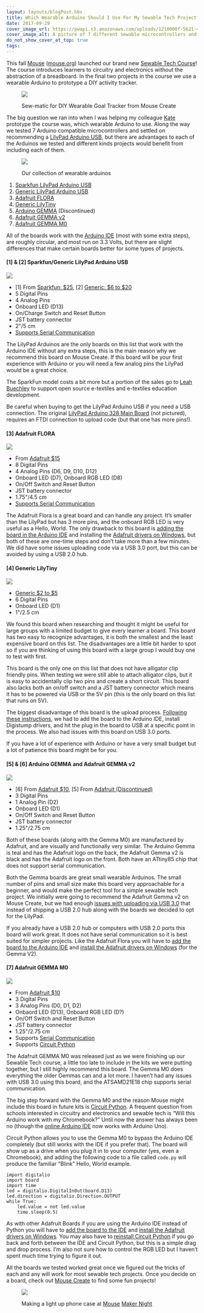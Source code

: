 ```yaml
---
layout: layouts/blogPost.hbs
title: Which Wearable Arduino Should I Use For My Sewable Tech Project?
date: 2017-09-29
cover_image_url: https://pwapi.s3.amazonaws.com/uploads/1218000f-5621-4d6c-8d19-2de6c9670946
cover_image_alt: A picture of 7 different sewable microcontrollers and a Mouse sticker
do_not_show_cover_at_top: true
tags:
---
```


This fall [Mouse](https://medium.com/@mouse_org) ([mouse.org](http://mouse.org)) launched our brand new [Sewable Tech Course](https://mouse.org/mouse-courses)! The course introduces learners to circuitry and electronics without the abstraction of a breadboard. In the final two projects in the course we use a wearable Arduino to prototype a DIY activity tracker.

 <figure>

![](https://cdn-images-1.medium.com/max/1600/1*gfNKPipgo0Yp_bZLJLg7MQ.png)

<figcaption>Sew-matic for DIY Wearable Goal Tracker from Mouse Create</figcaption>

</figure>
 
The big question we ran into when I was helping my colleague [Kate](https://twitter.com/katermouse) prototype the course was, which wearable Arduino to use. Along the way we tested 7 Arduino compatible microcontrollers and settled on recommending a [LilyPad Arduino USB](https://www.sparkfun.com/products/12049), but there are advantages to each of the Arduinos we tested and different kinds projects would benefit from including each of them.
 
 <figure>

![](https://cdn-images-1.medium.com/max/1600/1*nxNOfE_aAIHrgXcgX8GSLQ.jpeg)

<figcaption>Our collection of wearable arduinos</figcaption>

</figure>
 
1. [Sparkfun LilyPad Arduino USB](https://www.sparkfun.com/products/12049)
2. [Generic LilyPad Arduino USB](https://www.ebay.com/sch/i.html?_nkw=LilyPad+Arduino+USB+ATmega32U4)
3. [Adafruit FLORA](https://www.adafruit.com/product/659)
4. [Generic LilyTiny](https://www.ebay.com/sch/i.html?_nkw=LilyTiny)
5. [Arduino GEMMA](https://www.adafruit.com/product/2470) (Discontinued)
6. [Adafruit GEMMA v2](https://www.adafruit.com/product/1222)
7. [Adafruit GEMMA M0](https://www.adafruit.com/product/3501)
 
All of the boards work with the [Arduino IDE](https://www.arduino.cc/en/Main/Software) (most with some extra steps), are roughly circular, and most run on 3.3 Volts, but there are slight differences that make certain boards better for some types of projects.
 
#### [1] &amp; [2] Sparkfun/Generic LilyPad Arduino USB
 
![](https://cdn-images-1.medium.com/max/1600/1*FWirsLamzgR-H2Wbht2ZYg.jpeg)
 
* [1] From [Sparkfun: $25](https://www.sparkfun.com/products/12049), [2] [Generic: $6 to $20](https://www.ebay.com/sch/i.html?_nkw=LilyPad+Arduino+USB+ATmega32U4)
* 5 Digital Pins
* 4 Analog Pins
* Onboard LED (D13)
* On/Charge Switch and Reset Button
* JST battery connector
* 2"/5 cm
* [Supports Serial Communication](https://www.arduino.cc/en/Reference/Serial)
 
The LilyPad Arduinos are the only boards on this list that work with the Arduino IDE without any extra steps, this is the main reason why we recommend this board on Mouse Create. If this board will be your first experience with Arduino or you will need a few analog pins the LilyPad would be a great choice.
 
The SparkFun model costs a bit more but a portion of the sales go to [Leah Buechley](http://leahbuechley.com/) to support open source e-textiles and e-textiles education development.
 
Be careful when buying to get the LilyPad Arduino USB if you need a USB connection. The original [LilyPad Arduino 328 Main Board](https://www.sparkfun.com/products/13342) (not pictured), requires an FTDI connection to upload code (but that one has more pins!).
 
#### [3] Adafruit FLORA
 
![](https://cdn-images-1.medium.com/max/1600/1*WOH8dSMPKiHUzYIAU4WerQ.jpeg)
 
* From [Adafruit $15](https://www.adafruit.com/product/659)
* 8 Digital Pins
* 4 Analog Pins (D6, D9, D10, D12)
* Onboard LED (D7), Onboard RGB LED (D8)
* On/Off Switch and Reset Button
* JST battery connector
* 1.75"/4.5 cm
* [Supports Serial Communication](https://www.arduino.cc/en/Reference/Serial)
 
The Adafruit Flora is a great board and can handle any project. It’s smaller than the LilyPad but has 3 more pins, and the onboard RGB LED is very useful as a Hello, World. The only drawback to this board is [adding the board in the Arduino IDE](https://learn.adafruit.com/add-boards-arduino-v164/overview) and installing the [Adafruit drivers on Windows](https://learn.adafruit.com/adafruit-arduino-ide-setup/windows-driver-installation), but both of these are one-time steps and don’t take more than a few minutes. We did have some issues uploading code via a USB 3.0 port, but this can be avoided by using a USB 2.0 hub.
 
#### [4] Generic LilyTiny
 
![](https://cdn-images-1.medium.com/max/1600/1*6Cx0oeFjZ0aGB6ek2vzCtQ.jpeg)
 
* [Generic $2 to $5](https://www.ebay.com/sch/i.html?_nkw=LilyTiny)
* 6 Digital Pins
* Onboard LED (D1)
* 1"/2.5 cm
 
We found this board when researching and thought it might be useful for large groups with a limited budget to give every learner a board. This board has two easy to recognize advantages, it is both the smallest and the least expensive board on this list. The disadvantages are a little bit harder to spot so if you are thinking of using this board with a large group I would buy one to test with first.
 
This board is the only one on this list that does not have alligator clip friendly pins. When testing we were still able to attach alligator clips, but it is easy to accidentally clip two pins and create a short circuit. This board also lacks both an on/off switch and a JST battery connector which means it has to be powered via USB or the 5V pin (this is the only board on this list that runs on 5V).
 
The biggest disadvantage of this board is the upload process. [Following these instructions](https://digistump.com/wiki/digispark/tutorials/connecting), we had to add the board to the Arduino IDE, install Digistump drivers, and hit the plug in the board to USB at a specific point in the process. We also had issues with this board on USB 3.0 ports.
 
If you have a lot of experience with Arduino or have a very small budget but a lot of patience this board might be for you.
 
#### [5] &amp; [6] Arduino GEMMA and Adafruit GEMMA v2
 
![](https://cdn-images-1.medium.com/max/1600/1*MyLI2jE1Oo2yA6sYbYQKCA.jpeg)
 
* [6] From [Adafruit $10](https://www.adafruit.com/product/1222), [5] From [Adafruit (Discontinued)](https://www.adafruit.com/product/2470)
* 3 Digital Pins
* 1 Analog Pin (D2)
* Onboard LED (D1)
* On/Off Switch and Reset Button
* JST battery connector
* 1.25"/2.75 cm
 
Both of these boards (along with the Gemma M0) are manufactured by Adafruit, and are visually and functionally very similar. The Arduino Gemma is teal and has the Adafruit logo on the back, the Adafruit Gemma v2 is black and has the Adafruit logo on the front. Both have an ATtiny85 chip that does not support serial communication.
 
Both the Gemma boards are great small wearable Arduinos. The small number of pins and small size make this board very approachable for a beginner, and would make the perfect tool for a simple sewable tech project. We initially were going to recommend the Adafruit Gemma v2 on Mouse Create, but we had enough [issues with uploading via USB 3.0](https://learn.adafruit.com/introducing-gemma/about-the-bootloader) that instead of shipping a USB 2.0 hub along with the boards we decided to opt for the LilyPad.
 
If you already have a USB 2.0 hub or computers with USB 2.0 ports this board will work great. It does not have serial communication so it is best suited for simpler projects. Like the Adafruit Flora you will have to [add the board to the Arduino IDE](https://learn.adafruit.com/add-boards-arduino-v164/overview) and [install the Adafruit drivers on Windows](https://learn.adafruit.com/adafruit-arduino-ide-setup/windows-driver-installation) (for the Gemma V2).
 
#### [7] Adafruit GEMMA M0
 
![](https://cdn-images-1.medium.com/max/1600/1*Qyf4eRy8XKT-_OwYjHu9xw.jpeg)
 
* From [Adafruit $10](https://www.adafruit.com/product/3501)
* 3 Digital Pins
* 3 Analog Pins (D0, D1, D2)
* Onbaord LED (D13), Onboard RGB LED (D?)
* On/Off Switch and Reset Button
* JST battery connector
* 1.25"/2.75 cm
* Supports [Serial Communication](https://www.arduino.cc/en/Reference/Serial)
* Supports [Circuit Python](https://blog.adafruit.com/2017/01/09/welcome-to-the-adafruit-circuitpython-beta/)
 
The Adafruit GEMMA M0 was released just as we were finishing up our Sewable Tech course, a little too late to include in the kits we were putting together, but I still highly recommend this board. The Gemma M0 does everything the older Gemmas can and a lot more. I haven’t had any issues with USB 3.0 using this board, and the ATSAMD21E18 chip supports serial communication.
 
The big step forward with the Gemma M0 and the reason Mouse might include this board in future kits is [Circuit Python](https://blog.adafruit.com/2017/01/09/welcome-to-the-adafruit-circuitpython-beta/). A frequent question from schools interested in circuitry and electronics and sewable tech is “Will this Arduino work with my Chromebook?” Until now the answer has always been no (though the [online Arduino IDE](https://www.arduino.cc/en/Main/Software) now works with Arduino Uno).
 
Circuit Python allows you to use the Gemma M0 to bypass the Arduino IDE completely (but still works with the IDE if you prefer that). The board will show up as a drive when you plug it in to your computer (yes, even a Chromebook), and adding the following code to a file called `code.py` will produce the familiar “Blink” Hello, World example.
 
```
import digitalio
import board
import time
led = digitalio.DigitalInOut(board.D13)
led.direction = digitalio.Direction.OUTPUT
while True:
    led.value = not led.value
    time.sleep(0.5)
```
As with other Adafruit Boards if you are using the Arduino IDE instead of Python you will have to [add the board to the IDE](https://learn.adafruit.com/add-boards-arduino-v164/overview) and [install the Adafruit drivers on Windows](https://learn.adafruit.com/adafruit-arduino-ide-setup/windows-driver-installation). You may also have to [reinstall Circuit Python](https://learn.adafruit.com/adafruit-gemma-m0/circuitpython) if you go back and forth between the IDE and Circuit Python, but this is a simple drag and drop process. I’m also not sure how to control the RGB LED but I haven’t spent much time trying to figure it out.
 
All the boards we tested worked great once we figured out the tricks of each and any will work for most sewable tech projects. Once you decide on a board, check out [Mouse Create](https://mouse.org/work) to find some fun projects!
 
 <figure>

![](https://cdn-images-1.medium.com/max/1600/1*dNpQjlUdHIzaTusjw9ERRw.jpeg)

<figcaption>

Making a light up phone case at [Mouse](https://medium.com/@mouse_org) [Maker Night](https://mouse.org/makernight)

</figcaption>

</figure>

